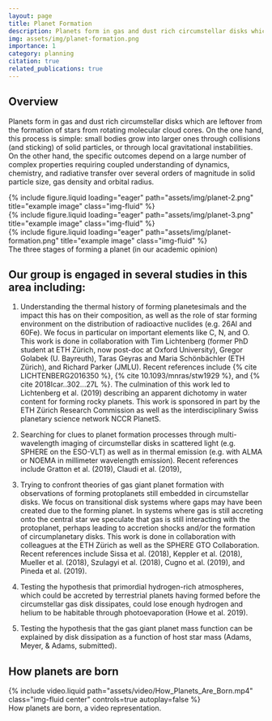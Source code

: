 ```yaml
---
layout: page
title: Planet Formation
description: Planets form in gas and dust rich circumstellar disks which are leftover from the formation of stars from rotating molecular cloud cores.
img: assets/img/planet-formation.png
importance: 1
category: planning
citation: true 
related_publications: true
---
```


## Overview
Planets form in gas and dust rich circumstellar disks which are leftover from the formation of stars from rotating molecular cloud cores. On the one hand, this process is simple: small bodies grow into larger ones through collisions (and sticking) of solid particles, or through local gravitational instabilities. On the other hand, the specific outcomes depend on a large number of complex properties requiring coupled understanding of dynamics, chemistry, and radiative transfer over several orders of magnitude in solid particle size, gas density and orbital radius.

<!-- three photos in a row -->
<div class="row max-15">
    <div class="col-sm mt-3 mt-md-0">
        {% include figure.liquid loading="eager" path="assets/img/planet-2.png" title="example image" class="img-fluid" %}
    </div>
    <div class="col-sm mt-3 mt-md-0">
        {% include figure.liquid loading="eager" path="assets/img/planet-3.png" title="example image" class="img-fluid" %}
    </div>
    <div class="col-sm mt-3 mt-md-0">
        {% include figure.liquid loading="eager" path="assets/img/planet-formation.png" title="example image" class="img-fluid" %}
    </div>
</div>
<div class="caption">
    The three stages of forming a planet (in our academic opinion)
</div>

<!-- inline sources cited here -->
## Our group is engaged in several studies in this area including:
1. Understanding the thermal history of forming planetesimals and the impact this has on their composition, as well as the role of star forming environment on the distribution of radioactive nuclides (e.g. 26Al and 60Fe). We focus in particular on important elements like C, N, and O. This work is done in collaboration with Tim Lichtenberg (former PhD student at ETH Zürich, now post-doc at Oxford University), Gregor Golabek (U. Bayreuth), Taras Geyras and Maria Schönbächler (ETH Zürich), and Richard Parker (JMLU). Recent references include {% cite LICHTENBERG2016350 %}, {% cite 10.1093/mnras/stw1929 %}, and {% cite 2018Icar..302...27L %}.  The culmination of this work led to Lichtenberg et al. (2019) describing an apparent dichotomy in water content for forming rocky planets. This work is sponsored in part by the ETH Zürich Research Commission as well as the interdisciplinary Swiss planetary science network NCCR PlanetS.

2. Searching for clues to planet formation processes through multi-wavelength imaging of circumstellar disks in scattered light (e.g. SPHERE on the ESO-VLT) as well as in thermal emission (e.g. with ALMA or NOEMA in millimeter wavelength emission). Recent references include Gratton et al. (2019), Claudi et al. (2019),

3. Trying to confront theories of gas giant planet formation with observations of forming protoplanets still embedded in circumstellar disks. We focus on transitional disk systems where gaps may have been created due to the forming planet. In systems where gas is still accreting onto the central star we speculate that gas is still interacting with the protoplanet, perhaps leading to accretion shocks and/or the formation of circumplanetary disks. This work is done in collaboration with colleagues at the ETH Zürich as well as the SPHERE GTO Collaboration.  Recent references include Sissa et al. (2018), Keppler et al. (2018), Mueller et al. (2018), Szulagyi et al. (2018), Cugno et al. (2019), and Pineda et al. (2019).

4.  Testing the hypothesis that primordial hydrogen-rich atmospheres, which could be accreted by terrestrial planets having formed before the circumstellar gas disk dissipates, could lose enough hydrogen and helium to be habitable through photoevaporation (Howe et al. 2019).

5.  Testing the hypothesis that the gas giant planet mass function can be explained by disk dissipation as a function of host star mass (Adams, Meyer, & Adams, submitted).

## How planets are born
<!-- this centers a video and captions it -->
<div class="row">
    <div class="col-sm mt-3 mt-md-0 text-center">
        {% include video.liquid path="assets/video/How_Planets_Are_Born.mp4" class="img-fluid center" controls=true autoplay=false %} 
    </div>
</div>
<div class="caption">
    How planets are born, a video representation.
</div>
